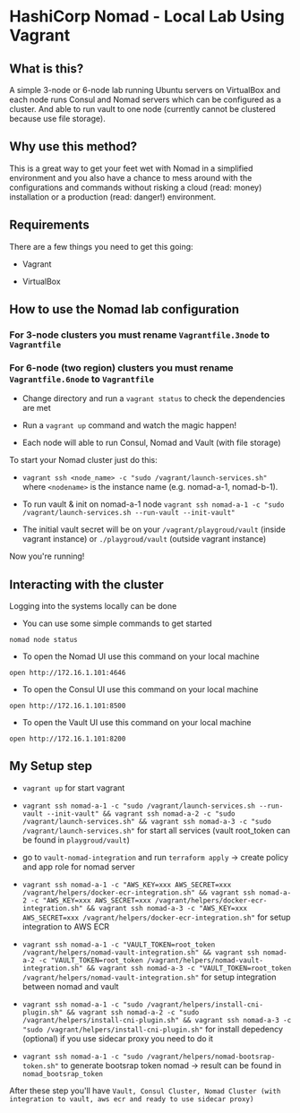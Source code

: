 # HashiCorp Nomad - Local Lab Using Vagrant
## What is this?

A simple 3-node or 6-node lab running Ubuntu servers on VirtualBox and each node runs Consul and Nomad servers which can be configured as a cluster. And able to run vault to one node (currently cannot be clustered because use file storage).

## Why use this method?

This is a great way to get your feet wet with Nomad in a simplified environment and you also have a chance to mess around with the configurations and commands without risking a cloud (read: money) installation or a production (read: danger!) environment.

## Requirements

There are a few things you need to get this going:

* Vagrant

* VirtualBox

## How to use the Nomad lab configuration

### For 3-node clusters you must rename `Vagrantfile.3node` to `Vagrantfile`
### For 6-node (two region) clusters you must rename `Vagrantfile.6node` to `Vagrantfile`

* Change directory and run a `vagrant status` to check the dependencies are met

* Run a `vagrant up` command and watch the magic happen!

* Each node will able to run Consul, Nomad and Vault (with file storage)

To start your Nomad cluster just do this: 

* `vagrant ssh <node_name> -c "sudo /vagrant/launch-services.sh"` where `<nodename>` is the instance name (e.g. nomad-a-1, nomad-b-1).

* To run vault & init on nomad-a-1 node `vagrant ssh nomad-a-1 -c "sudo /vagrant/launch-services.sh --run-vault --init-vault"`

* The initial vault secret will be on your `/vagrant/playgroud/vault` (inside vagrant instance) or `./playgroud/vault` (outside vagrant instance)

Now you're running!

## Interacting with the cluster

Logging into the systems locally can be done 

* You can use some simple commands to get started 
```
nomad node status
```
* To open the Nomad UI use this command on your local machine
```
open http://172.16.1.101:4646
```
* To open the Consul UI use this command on your local machine
```
open http://172.16.1.101:8500
```
* To open the Vault UI use this command on your local machine
```
open http://172.16.1.101:8200
```

## My Setup step

* `vagrant up` for start vagrant

* `vagrant ssh nomad-a-1 -c "sudo /vagrant/launch-services.sh --run-vault --init-vault" && vagrant ssh nomad-a-2 -c "sudo /vagrant/launch-services.sh" && vagrant ssh nomad-a-3 -c "sudo /vagrant/launch-services.sh"` for start all services (vault root_token can be found in `playgroud/vault`)

* go to `vault-nomad-integration` and run `terraform apply` -> create policy and app role for nomad server

* `vagrant ssh nomad-a-1 -c "AWS_KEY=xxx AWS_SECRET=xxx /vagrant/helpers/docker-ecr-integration.sh" && vagrant ssh nomad-a-2 -c "AWS_KEY=xxx AWS_SECRET=xxx /vagrant/helpers/docker-ecr-integration.sh" && vagrant ssh nomad-a-3 -c "AWS_KEY=xxx AWS_SECRET=xxx /vagrant/helpers/docker-ecr-integration.sh"` for setup integration to AWS ECR

* `vagrant ssh nomad-a-1 -c "VAULT_TOKEN=root_token /vagrant/helpers/nomad-vault-integration.sh" && vagrant ssh nomad-a-2 -c "VAULT_TOKEN=root_token /vagrant/helpers/nomad-vault-integration.sh" && vagrant ssh nomad-a-3 -c "VAULT_TOKEN=root_token /vagrant/helpers/nomad-vault-integration.sh"` for setup integration between nomad and vault

* `vagrant ssh nomad-a-1 -c "sudo /vagrant/helpers/install-cni-plugin.sh" && vagrant ssh nomad-a-2 -c "sudo /vagrant/helpers/install-cni-plugin.sh" && vagrant ssh nomad-a-3 -c "sudo /vagrant/helpers/install-cni-plugin.sh"` for install depedency (optional) if you use sidecar proxy you need to do it

* `vagrant ssh nomad-a-1 -c "sudo /vagrant/helpers/nomad-bootsrap-token.sh"` to generate bootsrap token nomad -> result can be found in `nomad_bootsrap_token`

After these step you'll have `Vault, Consul Cluster, Nomad Cluster (with integration to vault, aws ecr and ready to use sidecar proxy)`

